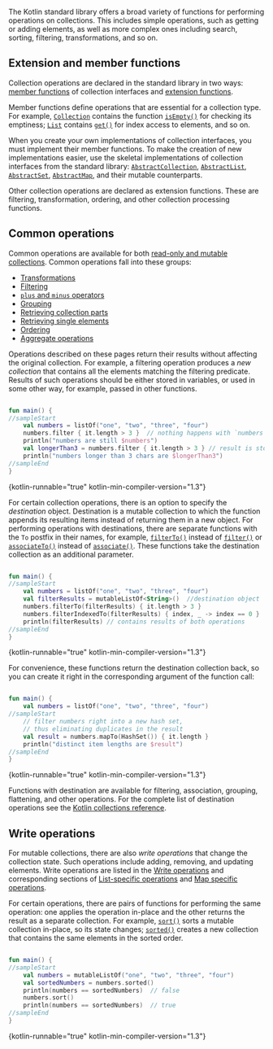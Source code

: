 [//]: # (title: Collection operations overview)

The Kotlin standard library offers a broad variety of functions for performing operations on collections. This includes
simple operations, such as getting or adding elements, as well as more complex ones including search, sorting, filtering,
transformations, and so on.  

## Extension and member functions

Collection operations are declared in the standard library in two ways: [member functions](classes.md#class-members) of
collection interfaces and [extension functions](extensions.md#extension-functions). 

Member functions define operations that are essential for a collection type. For example, [`Collection`](https://kotlinlang.org/api/latest/jvm/stdlib/kotlin.collections/-collection/index.html)
contains the function [`isEmpty()`](https://kotlinlang.org/api/latest/jvm/stdlib/kotlin.collections/-collection/is-empty.html)
for checking its emptiness; [`List`](https://kotlinlang.org/api/latest/jvm/stdlib/kotlin.collections/-list/index.html) contains
[`get()`](https://kotlinlang.org/api/latest/jvm/stdlib/kotlin.collections/-list/get.html) for index access to elements,
and so on.

When you create your own implementations of collection interfaces, you must implement their member functions.
To make the creation of new implementations easier, use the skeletal implementations of collection interfaces from the
standard library: [`AbstractCollection`](https://kotlinlang.org/api/latest/jvm/stdlib/kotlin.collections/-abstract-collection/index.html), 
[`AbstractList`](https://kotlinlang.org/api/latest/jvm/stdlib/kotlin.collections/-abstract-list/index.html),
[`AbstractSet`](https://kotlinlang.org/api/latest/jvm/stdlib/kotlin.collections/-abstract-set/index.html),
[`AbstractMap`](https://kotlinlang.org/api/latest/jvm/stdlib/kotlin.collections/-abstract-map/index.html), and their
mutable counterparts.

Other collection operations are declared as extension functions. These are filtering, transformation, ordering, and other
collection processing functions. 

## Common operations

Common operations are available for both [read-only and mutable collections](collections-overview.md#collection-types).
Common operations fall into these groups:

* [Transformations](collection-transformations.md)
* [Filtering](collection-filtering.md)
* [`plus` and `minus` operators](collection-plus-minus.md)
* [Grouping](collection-grouping.md)
* [Retrieving collection parts](collection-parts.md)
* [Retrieving single elements](collection-elements.md)
* [Ordering](collection-ordering.md)
* [Aggregate operations](collection-aggregate.md)

Operations described on these pages return their results without affecting the original collection. For example, a filtering
operation produces a _new collection_ that contains all the elements matching the filtering predicate.
Results of such operations should be either stored in variables, or used in some other way, for example, passed in other
functions.

```kotlin

fun main() {
//sampleStart
    val numbers = listOf("one", "two", "three", "four")  
    numbers.filter { it.length > 3 }  // nothing happens with `numbers`, result is lost
    println("numbers are still $numbers")
    val longerThan3 = numbers.filter { it.length > 3 } // result is stored in `longerThan3`
    println("numbers longer than 3 chars are $longerThan3")
//sampleEnd
}
```
{kotlin-runnable="true" kotlin-min-compiler-version="1.3"}

For certain collection operations, there is an option to specify the _destination_ object.
Destination is a mutable collection to which the function appends its resulting items instead of returning them in a new object.
For performing operations with destinations, there are separate functions with the `To` postfix in their names, for example,
[`filterTo()`](https://kotlinlang.org/api/latest/jvm/stdlib/kotlin.collections/filter-to.html) instead of [`filter()`](https://kotlinlang.org/api/latest/jvm/stdlib/kotlin.collections/filter.html) 
or [`associateTo()`](https://kotlinlang.org/api/latest/jvm/stdlib/kotlin.collections/associate-to.html) instead of [`associate()`](https://kotlinlang.org/api/latest/jvm/stdlib/kotlin.collections/associate.html).
These functions take the destination collection as an additional parameter.

```kotlin

fun main() {
//sampleStart
    val numbers = listOf("one", "two", "three", "four")
    val filterResults = mutableListOf<String>()  //destination object
    numbers.filterTo(filterResults) { it.length > 3 }
    numbers.filterIndexedTo(filterResults) { index, _ -> index == 0 }
    println(filterResults) // contains results of both operations
//sampleEnd
}

```
{kotlin-runnable="true" kotlin-min-compiler-version="1.3"}

For convenience, these functions return the destination collection back, so you can create it right in the corresponding
argument of the function call:

```kotlin

fun main() {
    val numbers = listOf("one", "two", "three", "four")
//sampleStart
    // filter numbers right into a new hash set, 
    // thus eliminating duplicates in the result
    val result = numbers.mapTo(HashSet()) { it.length }
    println("distinct item lengths are $result")
//sampleEnd
}
```
{kotlin-runnable="true" kotlin-min-compiler-version="1.3"}

Functions with destination are available for filtering, association, grouping, flattening, and other operations. For the
complete list of destination operations see the [Kotlin collections reference](https://kotlinlang.org/api/latest/jvm/stdlib/kotlin.collections/index.html).

## Write operations

For mutable collections, there are also _write operations_ that change the collection state. Such operations include
adding, removing, and updating elements. Write operations are listed in the [Write operations](collection-write.md) and
corresponding sections of [List-specific operations](list-operations.md#list-write-operations) and [Map specific operations](map-operations.md#map-write-operations).

For certain operations, there are pairs of functions for performing the same operation: one applies the operation in-place
and the other returns the result as a separate collection. For example, [`sort()`](https://kotlinlang.org/api/latest/jvm/stdlib/kotlin.collections/sort.html)
sorts a mutable collection in-place, so its state changes; [`sorted()`](https://kotlinlang.org/api/latest/jvm/stdlib/kotlin.collections/sorted.html)
creates a new collection that contains the same elements in the sorted order.

```kotlin

fun main() {
//sampleStart
    val numbers = mutableListOf("one", "two", "three", "four")
    val sortedNumbers = numbers.sorted()
    println(numbers == sortedNumbers)  // false
    numbers.sort()
    println(numbers == sortedNumbers)  // true
//sampleEnd
}
```
{kotlin-runnable="true" kotlin-min-compiler-version="1.3"}
